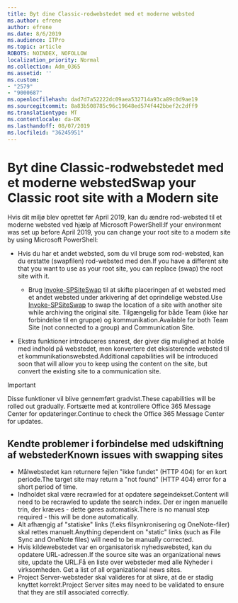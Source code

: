 ```yaml
---
title: Byt dine Classic-rodwebstedet med et moderne websted
ms.author: efrene
author: efrene
ms.date: 8/6/2019
ms.audience: ITPro
ms.topic: article
ROBOTS: NOINDEX, NOFOLLOW
localization_priority: Normal
ms.collection: Adm_O365
ms.assetid: ''
ms.custom:
- "2579"
- "9000687"
ms.openlocfilehash: dad7d7a52222dc09aea532714a93ca89c0d9ae19
ms.sourcegitcommit: 8a83b508785c96c19648ed574f442bbef2c2dff9
ms.translationtype: MT
ms.contentlocale: da-DK
ms.lasthandoff: 08/07/2019
ms.locfileid: "36245951"
---
```

# <a name="swap-your-classic-root-site-with-a-modern-site"></a><span data-ttu-id="64462-102">Byt dine Classic-rodwebstedet med et moderne websted</span><span class="sxs-lookup"><span data-stu-id="64462-102">Swap your Classic root site with a Modern site</span></span>

<span data-ttu-id="64462-103">Hvis dit miljø blev oprettet før April 2019, kan du ændre rod-websted til et moderne websted ved hjælp af Microsoft PowerShell:</span><span class="sxs-lookup"><span data-stu-id="64462-103">If your environment was set up before April 2019, you can change your root site to a modern site by using Microsoft PowerShell:</span></span>

- <span data-ttu-id="64462-104">Hvis du har et andet websted, som du vil bruge som rod-websted, kan du erstatte (swapfilen) rod-websted med den.</span><span class="sxs-lookup"><span data-stu-id="64462-104">If you have a different site that you want to use as your root site, you can replace (swap) the root site with it.</span></span> 
    - <span data-ttu-id="64462-105">Brug [Invoke-SPSiteSwap](https://docs.microsoft.com/powershell/module/sharepoint-online/invoke-spositeswap?view=sharepoint-ps) til at skifte placeringen af et websted med et andet websted under arkivering af det oprindelige websted.</span><span class="sxs-lookup"><span data-stu-id="64462-105">Use [Invoke-SPSiteSwap](https://docs.microsoft.com/powershell/module/sharepoint-online/invoke-spositeswap?view=sharepoint-ps) to swap the location of a site with another site while archiving the original site.</span></span> <span data-ttu-id="64462-106">Tilgængelig for både Team (ikke har forbindelse til en gruppe) og kommunikation.</span><span class="sxs-lookup"><span data-stu-id="64462-106">Available for both Team Site (not connected to a group) and Communication Site.</span></span> 

- <span data-ttu-id="64462-107">Ekstra funktioner introduceres snarest, der giver dig mulighed at holde med indhold på webstedet, men konvertere det eksisterende websted til et kommunikationswebsted.</span><span class="sxs-lookup"><span data-stu-id="64462-107">Additional capabilities will be introduced soon that will allow you to keep using the content on the site, but convert the existing site to a communication site.</span></span> 
>[!Important]
><span data-ttu-id="64462-108">Disse funktioner vil blive gennemført gradvist.</span><span class="sxs-lookup"><span data-stu-id="64462-108">These capabilities will be rolled out gradually.</span></span> <span data-ttu-id="64462-109">Fortsætte med at kontrollere Office 365 Message Center for opdateringer.</span><span class="sxs-lookup"><span data-stu-id="64462-109">Continue to check the Office 365 Message Center for updates.</span></span> 

## <a name="known-issues-with-swapping-sites"></a><span data-ttu-id="64462-110">Kendte problemer i forbindelse med udskiftning af websteder</span><span class="sxs-lookup"><span data-stu-id="64462-110">Known issues with swapping sites</span></span>

- <span data-ttu-id="64462-111">Målwebstedet kan returnere fejlen "ikke fundet" (HTTP 404) for en kort periode.</span><span class="sxs-lookup"><span data-stu-id="64462-111">The target site may return a "not found" (HTTP 404) error for a short period of time.</span></span>
- <span data-ttu-id="64462-112">Indholdet skal være recrawled for at opdatere søgeindekset.</span><span class="sxs-lookup"><span data-stu-id="64462-112">Content will need to be recrawled to update the search index.</span></span> <span data-ttu-id="64462-113">Der er ingen manuelle trin, der kræves - dette gøres automatisk.</span><span class="sxs-lookup"><span data-stu-id="64462-113">There is no manual step required - this will be done automatically.</span></span>
- <span data-ttu-id="64462-114">Alt afhængig af "statiske" links (f.eks filsynkronisering og OneNote-filer) skal rettes manuelt.</span><span class="sxs-lookup"><span data-stu-id="64462-114">Anything dependent on "static" links (such as File Sync and OneNote files) will need to be manually corrected.</span></span>
- <span data-ttu-id="64462-115">Hvis kildewebstedet var en organisatorisk nyhedswebsted, kan du opdatere URL-adressen.</span><span class="sxs-lookup"><span data-stu-id="64462-115">If the source site was an organizational news site, update the URL.</span></span><span data-ttu-id="64462-116">Få en liste over websteder med alle Nyheder i virksomheden.</span><span class="sxs-lookup"><span data-stu-id="64462-116"> Get a list of all organizational news sites.</span></span>
- <span data-ttu-id="64462-117">Project Server-websteder skal valideres for at sikre, at de er stadig knyttet korrekt.</span><span class="sxs-lookup"><span data-stu-id="64462-117">Project Server sites may need to be validated to ensure that they are still associated correctly.</span></span>






